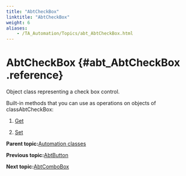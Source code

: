 ```yaml
--- 
title: "AbtCheckBox"
linktitle: "AbtCheckBox"
weight: 6
aliases: 
    - /TA_Automation/Topics/abt_AbtCheckBox.html
---
```

# AbtCheckBox {#abt_AbtCheckBox .reference}

Object class representing a check box control.

Built-in methods that you can use as operations on objects of classAbtCheckBox:

1.  [Get](../../TA_Automation/Topics/abt_Get.html)  

2.  [Set](../../TA_Automation/Topics/abt_Set.html)  


**Parent topic:**[Automation classes](../../TA_Automation/Topics/abt_methods_abt.html)

**Previous topic:**[AbtButton](../../TA_Automation/Topics/abt_AbtButton.html)

**Next topic:**[AbtComboBox](../../TA_Automation/Topics/abt_AbtComboBox.html)

